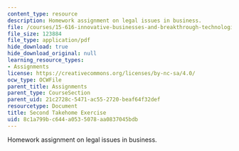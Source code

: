 ```yaml
---
content_type: resource
description: Homework assignment on legal issues in business.
file: /courses/15-616-innovative-businesses-and-breakthrough-technologies-the-legal-issues-fall-2004/8c1a799bc644a0535078aa0837045bdb_ex2.pdf
file_size: 123884
file_type: application/pdf
hide_download: true
hide_download_original: null
learning_resource_types:
- Assignments
license: https://creativecommons.org/licenses/by-nc-sa/4.0/
ocw_type: OCWFile
parent_title: Assignments
parent_type: CourseSection
parent_uid: 21c2728c-5471-ac55-2720-beaf64f32def
resourcetype: Document
title: Second Takehome Exercise
uid: 8c1a799b-c644-a053-5078-aa0837045bdb
---
```

Homework assignment on legal issues in business.